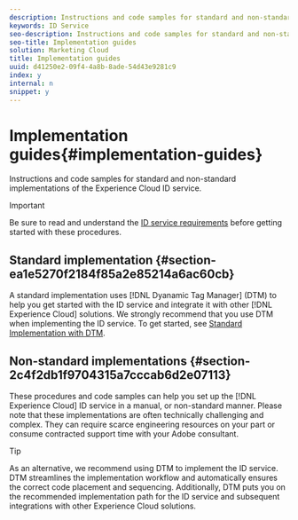 ```yaml
---
description: Instructions and code samples for standard and non-standard implementations of the Experience Cloud ID service.
keywords: ID Service
seo-description: Instructions and code samples for standard and non-standard implementations of the Experience Cloud ID service.
seo-title: Implementation guides
solution: Marketing Cloud
title: Implementation guides
uuid: d41250e2-09f4-4a8b-8ade-54d43e9281c9
index: y
internal: n
snippet: y
---
```


# Implementation guides{#implementation-guides}

Instructions and code samples for standard and non-standard implementations of the Experience Cloud ID service.

>[!IMPORTANT]
>
>Be sure to read and understand the [ID service requirements](../mcvid-reference/mcvid-requirements.md#concept-b9374b5db89a43ecb6e6ff7ed4b8de8b) before getting started with these procedures.

## Standard implementation {#section-ea1e5270f2184f85a2e85214a6ac60cb}

A standard implementation uses [!DNL Dyanamic Tag Manager] (DTM) to help you get started with the ID service and integrate it with other [!DNL Experience Cloud] solutions. We strongly recommend that you use DTM when implementing the ID service. To get started, see [Standard Implementation with DTM](../mcvid-implementation-guides/mcvid-standard.md#concept-89cd0199a9634fc48644f2d61e3d2445).

## Non-standard implementations {#section-2c4f2db1f9704315a7cccab6d2e07113}

These procedures and code samples can help you set up the [!DNL Experience Cloud] ID service in a manual, or non-standard manner. Please note that these implementations are often technically challenging and complex. They can require scarce engineering resources on your part or consume contracted support time with your Adobe consultant.

>[!TIP]
>
>As an alternative, we recommend using DTM to implement the ID service. DTM streamlines the implementation workflow and automatically ensures the correct code placement and sequencing. Additionally, DTM puts you on the recommended implementation path for the ID service and subsequent integrations with other Experience Cloud solutions.

